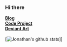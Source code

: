 ### Hi there 

  
[<b>Blog</b>](https://jdm7dvcsmath.blogspot.com/)
<br>
[<b>Code Project</b>](https://www.codeproject.com/script/Membership/View.aspx?mid=527156)
<br>
[<b>Deviant Art</b>](https://www.deviantart.com/jdm7dv)
<br>
<br> 
[![Jonathan's github stats](https://github-readme-stats.vercel.app/api?username=jonathanchapmanmoore)]]

